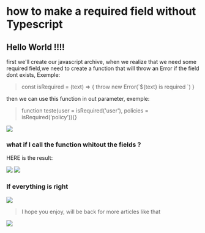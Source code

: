 # how to make a required field without Typescript

## Hello World !!!! 

first we'll create our javascript archive, when we realize that we need some required field,we need to create a function that will throw an Error if the field dont exists, Exemple:

> <p> const isRequired = (text) => { throw new Error(`${text} is required `) } </p>
 
 then we can use this function in out parameter, exemple:
 
> <p> function teste(user = isRequired('user'), policies = isRequired('policy')){}</p>

<img src="https://raw.githubusercontent.com/felipeimp22/JS-required-field-without-Typescript/master/assets/04.png">


### what if I call the function whitout the fields ?
HERE is the result:

<img src="https://github.com/felipeimp22/JS-required-field-without-Typescript/blob/master/assets/01.png?raw=true">

<img src="https://github.com/felipeimp22/JS-required-field-without-Typescript/blob/master/assets/03.png?raw=true">


### If everything is right 

<img src="https://github.com/felipeimp22/JS-required-field-without-Typescript/blob/master/assets/05.png?raw=true">


>  I hope you enjoy, will be back for more articles like that

<img src="https://www.papeldeparede.etc.br/fotos/wp-content/uploads/programador-de-game.jpg">
